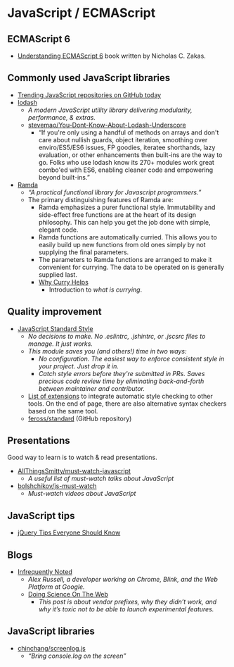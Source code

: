 # JavaScript / ECMAScript



## ECMAScript 6

- [Understanding ECMAScript 6](https://leanpub.com/understandinges6/read) book written by Nicholas C. Zakas.



## Commonly used JavaScript libraries

- [Trending JavaScript repositories on GitHub today](https://github.com/trending?l=javascript)
- [lodash](https://lodash.com/)
  - _A modern JavaScript utility library delivering modularity, performance, & extras._
  - [stevemao/You-Dont-Know-About-Lodash-Underscore](https://github.com/stevemao/You-Dont-Know-About-Lodash-Underscore)
    - “If you're only using a handful of methods on arrays and don't care about nullish guards, object iteration, smoothing over enviro/ES5/ES6 issues, FP goodies, iteratee shorthands, lazy evaluation, or other enhancements then built-ins are the way to go. Folks who use lodash know its 270+ modules work great combo'ed with ES6, enabling cleaner code and empowering beyond built-ins.”
- [Ramda](http://ramdajs.com/)
  - _“A practical functional library for Javascript programmers.”_
  - The primary distinguishing features of Ramda are:
    - Ramda emphasizes a purer functional style. Immutability and side-effect free functions are at the heart of its design philosophy. This can help you get the job done with simple, elegant code.
    - Ramda functions are automatically curried. This allows you to easily build up new functions from old ones simply by not supplying the final parameters.
    - The parameters to Ramda functions are arranged to make it convenient for currying. The data to be operated on is generally supplied last.
    - [Why Curry Helps](https://web.archive.org/web/20140714014530/http://hughfdjackson.com/javascript/why-curry-helps)
      - Introduction to _what is currying_.



## Quality improvement

- [JavaScript Standard Style](http://standardjs.com/)
  - _No decisions to make. No .eslintrc, .jshintrc, or .jscsrc files to manage. It just works._
  - _This module saves you (and others!) time in two ways:_
    - _No configuration. The easiest way to enforce consistent style in your project. Just drop it in._
    - _Catch style errors before they're submitted in PRs. Saves precious code review time by eliminating back-and-forth between maintainer and contributor._
  - [List of extensions](http://standardjs.com/awesome.html) to integrate automatic style checking to other tools. On the end of page, there are also alternative syntax checkers based on the same tool.
  - [feross/standard](https://github.com/feross/standard) (GitHub repository)


## Presentations

Good way to learn is to watch & read presentations.

- [AllThingsSmitty/must-watch-javascript](https://github.com/AllThingsSmitty/must-watch-javascript#must-watch-javascript)
  - _A useful list of must-watch talks about JavaScript_
- [bolshchikov/js-must-watch](https://github.com/bolshchikov/js-must-watch)
  - _Must-watch videos about JavaScript_



## JavaScript tips

- [jQuery Tips Everyone Should Know](https://github.com/AllThingsSmitty/jquery-tips-everyone-should-know)




## Blogs

- [Infrequently Noted](https://infrequently.org/)
  - _Alex Russell, a developer working on Chrome, Blink, and the Web Platform at Google._
  - [Doing Science On The Web](https://infrequently.org/2015/08/doing-science-on-the-web/)
    - _This post is about vendor prefixes, why they didn’t work, and why it’s toxic not to be able to launch experimental features._



## JavaScript libraries

- [chinchang/screenlog.js](https://github.com/chinchang/screenlog.js)
  - _“Bring console.log on the screen”_
